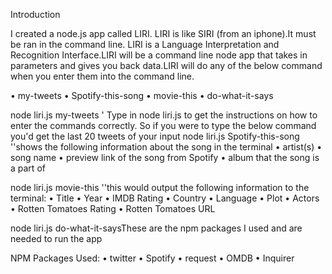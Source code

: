 Introduction

I created a node.js app called LIRI. LIRI is like SIRI (from an iphone).It must be ran in the command line.
LIRI is a Language Interpretation and Recognition Interface.LIRI will be a command line node app that takes in parameters and gives you back data.LIRI will do any of the below command when you enter them into the command line.

•	my-tweets
•	Spotify-this-song
•	movie-this
•	do-what-it-says

node liri.js my-tweets <tweets search >'
Type in node liri.js to get the instructions on how to enter the commands correctly. So if you were to type the below command you'd get the last 20 tweets of your input 
node liri.js Spotify-this-song '<song name here>'shows the following information about the song in the terminal
•	artist(s)
•	song name
•	preview link of the song from Spotify
•	album that the song is a part of

node liri.js movie-this '<movie name here>'this would output the following information to the terminal:
•	Title
•	Year
•	IMDB Rating
•	Country
•	Language
•	Plot
•	Actors
•	Rotten Tomatoes Rating
•	Rotten Tomatoes URL

node liri.js do-what-it-saysThese are the npm packages I used and are needed to run the app

NPM Packages Used:
•	twitter
•	Spotify
•	request
•	OMDB
•	Inquirer
